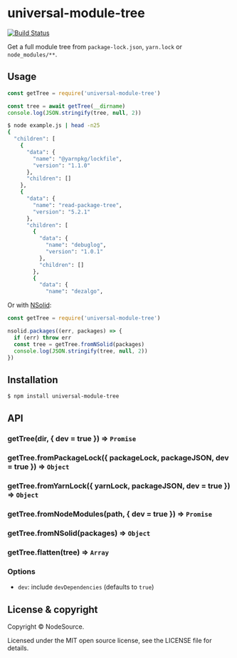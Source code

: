 # universal-module-tree

[![Build Status](https://travis-ci.org/nodesource/universal-module-tree.svg?branch=master)](https://travis-ci.org/nodesource/universal-module-tree)

Get a full module tree from `package-lock.json`, `yarn.lock` or `node_modules/**`.

## Usage

```js
const getTree = require('universal-module-tree')

const tree = await getTree(__dirname)
console.log(JSON.stringify(tree, null, 2))
```

```bash
$ node example.js | head -n25
{
  "children": [
    {
      "data": {
        "name": "@yarnpkg/lockfile",
        "version": "1.1.0"
      },
      "children": []
    },
    {
      "data": {
        "name": "read-package-tree",
        "version": "5.2.1"
      },
      "children": [
        {
          "data": {
            "name": "debuglog",
            "version": "1.0.1"
          },
          "children": []
        },
        {
          "data": {
            "name": "dezalgo",

```

Or with [NSolid](https://nodesource.com/products/nsolid):

```js
const getTree = require('universal-module-tree')

nsolid.packages((err, packages) => {
  if (err) throw err
  const tree = getTree.fromNSolid(packages)
  console.log(JSON.stringify(tree, null, 2))
})
```

## Installation

```bash
$ npm install universal-module-tree
```

## API

### getTree(dir, { dev = true }) => `Promise`
### getTree.fromPackageLock({ packageLock, packageJSON, dev = true }) => `Object`
### getTree.fromYarnLock({ yarnLock, packageJSON, dev = true }) => `Object`
### getTree.fromNodeModules(path, { dev = true }) => `Promise`
### getTree.fromNSolid(packages) => `Object`
### getTree.flatten(tree) => `Array`

### Options

- `dev`: include `devDependencies` (defaults to `true`)

## License & copyright

Copyright &copy; NodeSource.

Licensed under the MIT open source license, see the LICENSE file for details.
